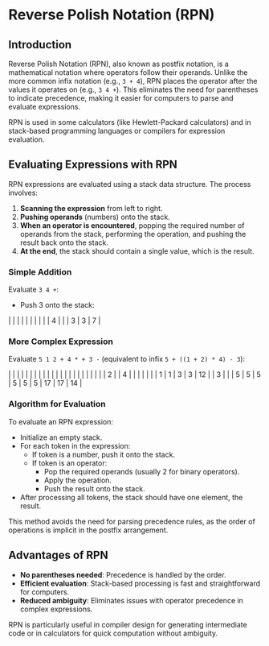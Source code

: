 # Reverse Polish Notation (RPN)

## Introduction

Reverse Polish Notation (RPN), also known as postfix notation, is a mathematical notation where operators follow their operands. Unlike the more common infix notation (e.g., `3 + 4`), RPN places the operator after the values it operates on (e.g., `3 4 +`). This eliminates the need for parentheses to indicate precedence, making it easier for computers to parse and evaluate expressions.

RPN is used in some calculators (like Hewlett-Packard calculators) and in stack-based programming languages or compilers for expression evaluation.

## Evaluating Expressions with RPN

RPN expressions are evaluated using a stack data structure. The process involves:

1. **Scanning the expression** from left to right.
2. **Pushing operands** (numbers) onto the stack.
3. **When an operator is encountered**, popping the required number of operands from the stack, performing the operation, and pushing the result back onto the stack.
4. **At the end**, the stack should contain a single value, which is the result.

### Simple Addition

Evaluate `3 4 +`:

- Push 3 onto the stack:

|     |     |     |
|     |     |     |
|     |  4  |     |
|  3  |  3  |  7  |

### More Complex Expression

Evaluate `5 1 2 + 4 * + 3 -` (equivalent to infix `5 + ((1 + 2) * 4) - 3`):

|     |     |     |     |     |     |     |     |     |
|     |     |     |     |     |     |     |     |     |
|     |     |  2  |     |  4  |     |     |     |     |
|     |  1  |  1  |  3  |  3  | 12  |     |  3  |     |
|  5  |  5  |  5  |  5  |  5  |  5  | 17  | 17  | 14  |


### Algorithm for Evaluation

To evaluate an RPN expression:

- Initialize an empty stack.
- For each token in the expression:
  - If token is a number, push it onto the stack.
  - If token is an operator:
    - Pop the required operands (usually 2 for binary operators).
    - Apply the operation.
    - Push the result onto the stack.
- After processing all tokens, the stack should have one element, the result.

This method avoids the need for parsing precedence rules, as the order of operations is implicit in the postfix arrangement.

## Advantages of RPN

- **No parentheses needed**: Precedence is handled by the order.
- **Efficient evaluation**: Stack-based processing is fast and straightforward for computers.
- **Reduced ambiguity**: Eliminates issues with operator precedence in complex expressions.

RPN is particularly useful in compiler design for generating intermediate code or in calculators for quick computation without ambiguity.